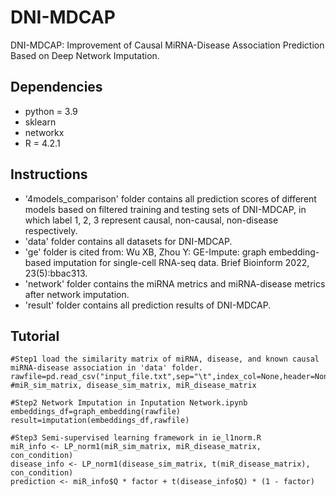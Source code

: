 # DNI-MDCAP
DNI-MDCAP: Improvement of Causal MiRNA-Disease Association Prediction Based on Deep Network Imputation.
## Dependencies
+ python = 3.9
+ sklearn
+ networkx
+ R = 4.2.1
## Instructions
+ '4models_comparison' folder contains all prediction scores of different models based on filtered training and testing sets of DNI-MDCAP, in which label 1, 2, 3 represent causal, non-causal, non-disease respectively.
+ 'data' folder contains all datasets for DNI-MDCAP.
+ 'ge' folder is cited from: Wu XB, Zhou Y: GE-Impute: graph embedding-based imputation for single-cell RNA-seq data. Brief Bioinform 2022, 23(5):bbac313.
+ 'network' folder contains the miRNA metrics and miRNA-disease metrics after network imputation.
+ 'result' folder contains all prediction results of DNI-MDCAP.
## Tutorial
```
#Step1 load the similarity matrix of miRNA, disease, and known causal miRNA-disease association in 'data' folder.
rawfile=pd.read_csv("input_file.txt",sep="\t",index_col=None,header=None) #miR_sim_matrix, disease_sim_matrix, miR_disease_matrix

#Step2 Network Imputation in Inputation Network.ipynb
embeddings_df=graph_embedding(rawfile) 
result=imputation(embeddings_df,rawfile) 

#Step3 Semi-supervised learning framework in ie_l1norm.R
miR_info <- LP_norm1(miR_sim_matrix, miR_disease_matrix, con_condition)
disease_info <- LP_norm1(disease_sim_matrix, t(miR_disease_matrix), con_condition)
prediction <- miR_info$Q * factor + t(disease_info$Q) * (1 - factor)

```
